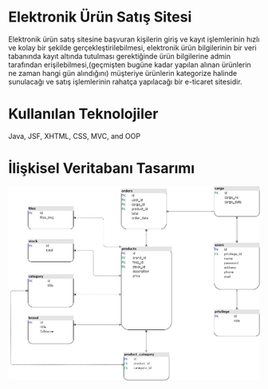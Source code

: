# Elektronik Ürün Satış Sitesi

   <p> Elektronik ürün satış sitesine başvuran kişilerin giriş ve kayıt işlemlerinin hızlı ve kolay bir şekilde gerçekleştirilebilmesi, elektronik ürün bilgilerinin bir veri tabanında kayıt altında tutulması gerektiğinde ürün bilgilerine admin tarafından erişilebilmesi,(geçmişten bugüne kadar yapılan alınan ürünlerin ne zaman hangi gün alındığını) müşteriye ürünlerin kategorize halinde sunulacağı ve satış işlemlerinin rahatça yapılacağı bir e-ticaret sitesidir. </p>
   
 # Kullanılan Teknolojiler
   Java, 
   JSF, 
   XHTML,
   CSS,
   MVC,
   and
   OOP


# İlişkisel Veritabanı Tasarımı

![Veri Tabanı Tasarımı](./docs/UML.jpg)
